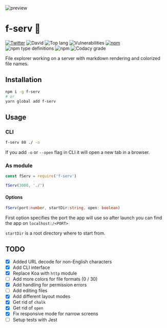 ![preview](https://thumbs.gfycat.com/CarelessSoftBufflehead-size_restricted.gif)

# f-serv 📁

[![Twitter](https://img.shields.io/twitter/follow/v1rtl.svg?label=my%20twitter&style=flat-square)](https://twitter.com/v1rtl)
![David](https://img.shields.io/david/talentlessguy/f-serv.svg?style=flat-square)
![Top lang](https://img.shields.io/github/languages/top/talentlessguy/f-serv.svg?style=flat-square)
![Vulnerabilities](https://img.shields.io/snyk/vulnerabilities/npm/f-serv.svg?style=flat-square)
[![npm](https://img.shields.io/npm/v/f-serv.svg?style=flat-square)](https://npm.im/f-serv)
![npm type definitions](https://img.shields.io/npm/types/f-serv.svg?style=flat-square)
![npm](https://img.shields.io/npm/dt/f-serv.svg?style=flat-square)
![Codacy grade](https://img.shields.io/codacy/grade/78b172f2f4d947168e6ccf30de895448.svg?style=flat-square)

File explorer working on a server with markdown rendering and colorized file names.

## Installation

```sh
npm i -g f-serv
# or
yarn global add f-serv
```

## Usage

### CLI

```sh
f-serv 80 ./ -o
```

If you add `-o` or `--open` flag in CLI it will open a new tab in a browser.

### As module

```js
const fServ = require('f-serv')

fServ(3000, './')
```

#### Options

```ts
fServ(port:number, startDir:string, open: boolean)
```

First option specifies the port the app will use so after launch you can find the app on `localhost:/<PORT>`

`startDir` is a root directory where to start from.

## TODO

- [x] Added URL decode for non-English characters
- [x] Add CLI interface
- [x] Replace Koa with `http` module
- [ ] Add more colors for file formats (0 / 30)
- [x] Add handling for permission errors
- [ ] Add editing files
- [x] Add different layout modes
- [x] Get rid of `chalk`
- [x] Get rid of `open`
- [x] Fix responsive mode for narrow screens
- [ ] Setup tests with Jest
